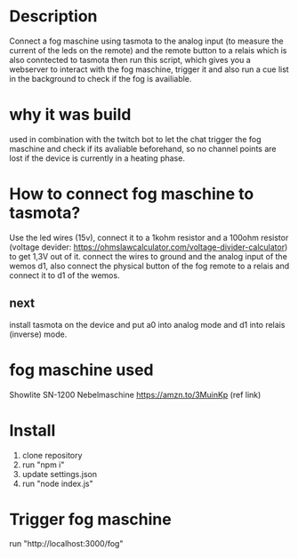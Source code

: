 # Description
Connect a fog maschine using tasmota to the analog input (to measure the current of the leds on the remote) and the remote button to a relais which is also conntected to tasmota
then run this script, which gives you a webserver to interact with the fog maschine, trigger it and also run a cue list in the background to check if the fog is availiable.

# why it was build
used in combination with the twitch bot to let the chat trigger the fog maschine and check if its avaliable beforehand, so no channel points are lost if the device is currently in a heating phase.

# How to connect fog maschine to tasmota?
Use the led wires (15v), connect it to a 1kohm resistor and a 100ohm resistor (voltage devider: https://ohmslawcalculator.com/voltage-divider-calculator) 
to get 1,3V out of it. connect the wires to ground and the analog input of the wemos d1, also connect the physical button of the fog remote to a relais and connect it to d1 of the wemos.
## next
install tasmota on the device and put a0 into analog mode and d1 into relais (inverse) mode.

# fog maschine used
Showlite SN-1200 Nebelmaschine
https://amzn.to/3MuinKp (ref link)

# Install
1) clone repository
2) run "npm i"
3) update settings.json 
4) run "node index.js"

# Trigger fog maschine
run "http://localhost:3000/fog"
